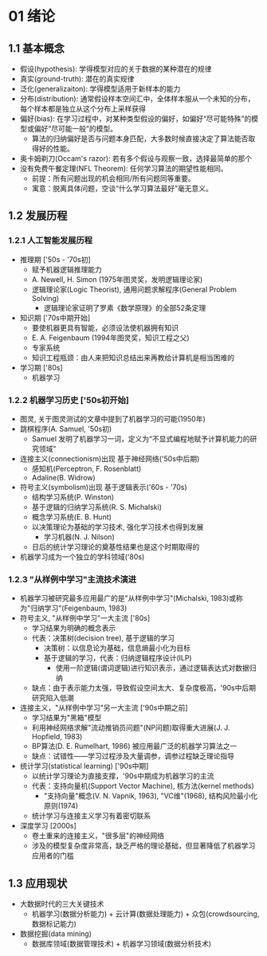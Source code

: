 # 01 绪论

## 1.1 基本概念

- 假设(hypothesis): 学得模型对应的关于数据的某种潜在的规律
- 真实(ground-truth): 潜在的真实规律
- 泛化(generalizaiton): 学得模型适用于新样本的能力
- 分布(distribution): 通常假设样本空间汇中，全体样本服从一个未知的分布，每个样本都是独立从这个分布上采样获得
- 偏好(bias): 在学习过程中，对某种类型假设的偏好，如偏好“尽可能特殊”的模型或偏好“尽可能一般”的模型。
    - 算法的归纳偏好是否与问题本身匹配，大多数时候直接决定了算法能否取得好的性能。
- 奥卡姆剃刀(Occam's razor): 若有多个假设与观察一致，选择最简单的那个
- 没有免费午餐定理(NFL Theorem): 任何学习算法的期望性能相同。
    - 前提：所有问题出现的机会相同/所有问题同等重要。
    - 寓意：脱离具体问题，空谈“什么学习算法最好”毫无意义。

## 1.2 发展历程

### 1.2.1 人工智能发展历程

- 推理期 ['50s - '70s初]
    - 赋予机器逻辑推理能力
    - A. Newell, H. Simon (1975年图灵奖，发明逻辑理论家)
    - 逻辑理论家(Logic Theorist), 通用问题求解程序(General Problem Solving)
        - 逻辑理论家证明了罗素《数学原理》的全部52条定理
- 知识期 ['70s中期开始]
    - 要使机器更具有智能，必须设法使机器拥有知识
    - E. A. Feigenbaum (1994年图灵奖，知识工程之父)
    - 专家系统
    - 知识工程瓶颈：由人来把知识总结出来再教给计算机是相当困难的
- 学习期 ['80s]
    - 机器学习

### 1.2.2 机器学习历史 ['50s初开始]

- 图灵, 关于图灵测试的文章中提到了机器学习的可能(1950年)
- 跳棋程序(A. Samuel, '50s初)
    - Samuel 发明了机器学习一词，定义为“不显式编程地赋予计算机能力的研究领域”
- 连接主义(connectionism)出现 基于神经网络('50s中后期)
    - 感知机(Perceptron, F. Rosenblatt)
    - Adaline(B. Widrow)
- 符号主义(symbolism)出现 基于逻辑表示('60s - '70s)
    - 结构学习系统(P. Winston)
    - 基于逻辑的归纳学习系统(R. S. Michalski)
    - 概念学习系统(E. B. Hunt)
    - 以决策理论为基础的学习技术, 强化学习技术也得到发展
        - 学习机器(N. J. Nilson)
    - 日后的统计学习理论的奠基性结果也是这个时期取得的
- 机器学习成为一个独立的学科领域('80s)

### 1.2.3 "从样例中学习"主流技术演进

- 机器学习被研究最多应用最广的是"从样例中学习"(Michalski, 1983)或称为"归纳学习"(Feigenbaum, 1983)
- 符号主义, "从样例中学习"一大主流 ['80s]
    - 学习结果为明确的概念表示
    - 代表：决策树(decision tree), 基于逻辑的学习
        - 决策树：以信息论为基础，信息熵最小化为目标
        - 基于逻辑的学习，代表：归纳逻辑程序设计(ILP)
            - 使用一阶逻辑(谓词逻辑)进行知识表示，通过逻辑表达式对数据归纳
    - 缺点：由于表示能力太强，导致假设空间太大、复杂度极高，'90s中后期研究陷入低潮
- 连接主义，"从样例中学习"另一大主流 ['90s中期之前]
    - 学习结果为"黑箱"模型
    - 利用神经网络求解"流动推销员问题"(NP问题)取得重大进展(J. J. Hopfield, 1983)
    - BP算法(D. E. Rumelhart, 1986) 被应用最广泛的机器学习算法之一
    - 缺点：试错性——学习过程涉及大量调参，调参过程缺乏理论指导
- 统计学习(statistical learning) ['90s中期]
    - 以统计学习理论为直接支撑，'90s中期成为机器学习的主流
    - 代表：支持向量机(Support Vector Machine), 核方法(kernel methods)
        - "支持向量"概念(V. N. Vapnik, 1963), "VC维"(1968), 结构风险最小化原则(1974)
    - 统计学习与连接主义学习有着密切联系
- 深度学习 [2000s]
    - 卷土重来的连接主义，"很多层"的神经网络
    - 涉及的模型复杂度非常高，缺乏严格的理论基础，但显著降低了机器学习应用者的门槛

## 1.3 应用现状

- 大数据时代的三大关键技术
    - 机器学习(数据分析能力) + 云计算(数据处理能力) + 众包(crowdsourcing, 数据标记能力)
- 数据挖掘(data mining)
    - 数据库领域(数据管理技术) + 机器学习领域(数据分析技术)
